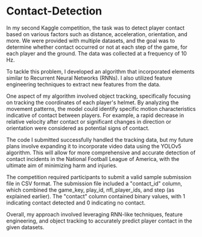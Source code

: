 # Contact-Detection
In my second Kaggle competition, the task was to detect player contact based on various factors such as distance, acceleration, orientation, and more. We were provided with multiple datasets, and the goal was to determine whether contact occurred or not at each step of the game, for each player and the ground. The data was collected at a frequency of 10 Hz.

To tackle this problem, I developed an algorithm that incorporated elements similar to Recurrent Neural Networks (RNNs). I also utilized feature engineering techniques to extract new features from the data.

One aspect of my algorithm involved object tracking, specifically focusing on tracking the coordinates of each player's helmet. By analyzing the movement patterns, the model could identify specific motion characteristics indicative of contact between players. For example, a rapid decrease in relative velocity after contact or significant changes in direction or orientation were considered as potential signs of contact.

The code I submitted successfully handled the tracking data, but my future plans involve expanding it to incorporate video data using the YOLOv5 algorithm. This will allow for more comprehensive and accurate detection of contact incidents in the National Football League of America, with the ultimate aim of minimizing harm and injuries.

The competition required participants to submit a valid sample submission file in CSV format. The submission file included a "contact_id" column, which combined the game_key, play_id, nfl_player_ids, and step (as explained earlier). The "contact" column contained binary values, with 1 indicating contact detected and 0 indicating no contact.

Overall, my approach involved leveraging RNN-like techniques, feature engineering, and object tracking to accurately predict player contact in the given datasets.
